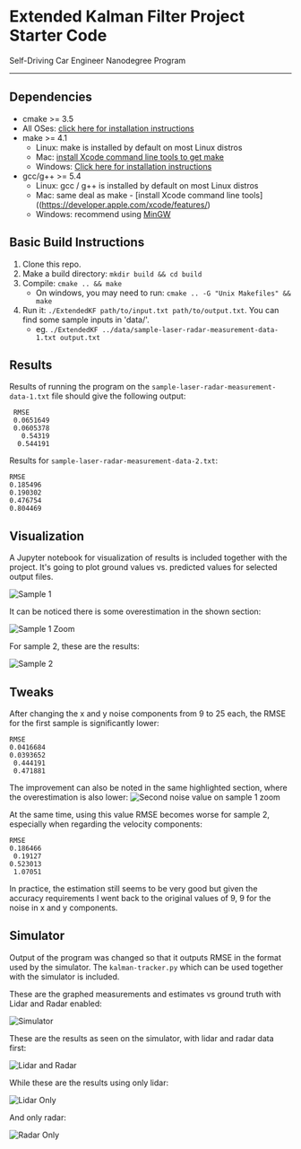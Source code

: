 # Extended Kalman Filter Project Starter Code
Self-Driving Car Engineer Nanodegree Program

---

## Dependencies

* cmake >= 3.5
 * All OSes: [click here for installation instructions](https://cmake.org/install/)
* make >= 4.1
  * Linux: make is installed by default on most Linux distros
  * Mac: [install Xcode command line tools to get make](https://developer.apple.com/xcode/features/)
  * Windows: [Click here for installation instructions](http://gnuwin32.sourceforge.net/packages/make.htm)
* gcc/g++ >= 5.4
  * Linux: gcc / g++ is installed by default on most Linux distros
  * Mac: same deal as make - [install Xcode command line tools]((https://developer.apple.com/xcode/features/)
  * Windows: recommend using [MinGW](http://www.mingw.org/)

## Basic Build Instructions

1. Clone this repo.
2. Make a build directory: `mkdir build && cd build`
3. Compile: `cmake .. && make` 
   * On windows, you may need to run: `cmake .. -G "Unix Makefiles" && make`
4. Run it: `./ExtendedKF path/to/input.txt path/to/output.txt`. You can find
   some sample inputs in 'data/'.
    - eg. `./ExtendedKF ../data/sample-laser-radar-measurement-data-1.txt output.txt`

## Results

Results of running the program on the `sample-laser-radar-measurement-data-1.txt` file should give the following output:

```
 RMSE
 0.0651649
 0.0605378
   0.54319
  0.544191
``` 


Results for `sample-laser-radar-measurement-data-2.txt`:

```
RMSE
0.185496
0.190302
0.476754
0.804469
```

## Visualization

A Jupyter notebook for visualization of results is included together with the project. It's going to plot
ground values vs. predicted values for selected output files.

![Sample 1](https://github.com/ottonello/CarND-Extended-Kalman-Filter-Project/raw/master/out/sample-laser-radar-measurement-data-1.png)

It can be noticed there is some overestimation in the shown section:

![Sample 1 Zoom](https://github.com/ottonello/CarND-Extended-Kalman-Filter-Project/raw/master/out/sample-laser-radar-measurement-data-1_zoom.png)

For sample 2, these are the results:

![Sample 2](https://github.com/ottonello/CarND-Extended-Kalman-Filter-Project/raw/master/out/sample-laser-radar-measurement-data-2.png)


## Tweaks 

After changing the x and y noise components from 9 to 25 each, the RMSE for the first sample is significantly lower:

```
RMSE
0.0416684
0.0393652
 0.444191
 0.471881
```

The improvement can also be noted in the same highlighted section, where the overestimation is also lower: 
![Second noise value on sample 1 zoom](https://github.com/ottonello/CarND-Extended-Kalman-Filter-Project/raw/master/out/sample-laser-radar-measurement-data-1_2nd_noise.png)

At the same time, using this value RMSE becomes worse for sample 2, especially when regarding the velocity components:

```
RMSE
0.186466
 0.19127
0.523013
 1.07051
```

In practice, the estimation still seems to be very good but given the accuracy requirements I went back to the original
 values of 9, 9 for the noise in x and y components.

## Simulator
Output of the program was changed so that it outputs RMSE in the format used by the simulator.
The `kalman-tracker.py` which can be used together with the simulator is included.

These are the graphed measurements and estimates vs ground truth with Lidar and Radar enabled:

![Simulator](https://github.com/ottonello/CarND-Extended-Kalman-Filter-Project/raw/master/out/newplot.png)

These are the results as seen on the simulator, with lidar and radar data first:

![Lidar and Radar](https://github.com/ottonello/CarND-Extended-Kalman-Filter-Project/raw/master/out/sim_lidar_and_radar.png)

While these are the results using only lidar:

![Lidar Only](https://github.com/ottonello/CarND-Extended-Kalman-Filter-Project/raw/master/out/sim_lidar.png)

And only radar:

![Radar Only](https://github.com/ottonello/CarND-Extended-Kalman-Filter-Project/raw/master/out/sim_radar.png)

